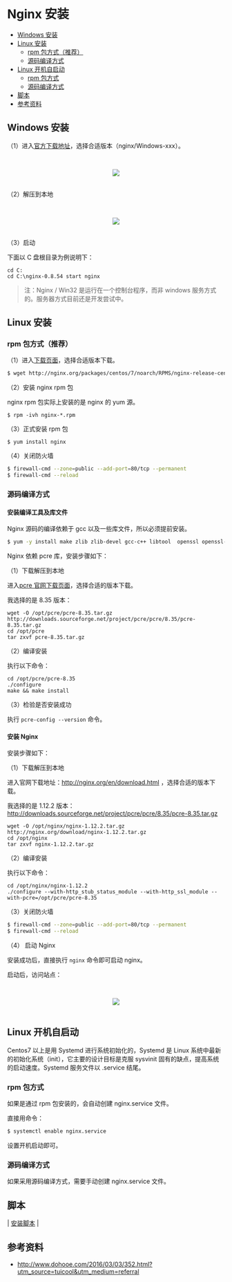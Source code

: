 # Nginx 安装

<!-- TOC depthFrom:2 depthTo:3 -->

- [Windows 安装](#windows-安装)
- [Linux 安装](#linux-安装)
    - [rpm 包方式（推荐）](#rpm-包方式推荐)
    - [源码编译方式](#源码编译方式)
- [Linux 开机自启动](#linux-开机自启动)
    - [rpm 包方式](#rpm-包方式)
    - [源码编译方式](#源码编译方式-1)
- [脚本](#脚本)
- [参考资料](#参考资料)

<!-- /TOC -->

## Windows 安装

（1）进入[官方下载地址](https://nginx.org/en/download.html)，选择合适版本（nginx/Windows-xxx）。

<br><div align="center"><img src="https://raw.githubusercontent.com/dunwu/images/master/snap/20180920181023092347.png"/></div><br>

（2）解压到本地

<br><div align="center"><img src="https://raw.githubusercontent.com/dunwu/images/master/snap/20180920181023092044.png"/></div><br>

（3）启动

下面以 C 盘根目录为例说明下：

```
cd C:
cd C:\nginx-0.8.54 start nginx
```

> 注：Nginx / Win32 是运行在一个控制台程序，而非 windows 服务方式的。服务器方式目前还是开发尝试中。

## Linux 安装

### rpm 包方式（推荐）

（1）进入[下载页面](http://nginx.org/packages/)，选择合适版本下载。

```sh
$ wget http://nginx.org/packages/centos/7/noarch/RPMS/nginx-release-centos-7-0.el7.ngx.noarch.rpm
```

（2）安装 nginx rpm 包

nginx rpm 包实际上安装的是 nginx 的 yum 源。

```
$ rpm -ivh nginx-*.rpm
```

（3）正式安装 rpm 包

```
$ yum install nginx
```

（4）关闭防火墙

```sh
$ firewall-cmd --zone=public --add-port=80/tcp --permanent
$ firewall-cmd --reload
```

### 源码编译方式

#### 安装编译工具及库文件

Nginx 源码的编译依赖于 gcc 以及一些库文件，所以必须提前安装。

```sh
$ yum -y install make zlib zlib-devel gcc-c++ libtool  openssl openssl-devel
```

Nginx 依赖 pcre 库，安装步骤如下：

（1）下载解压到本地

进入[pcre 官网下载页面](https://sourceforge.net/projects/pcre/files/pcre/)，选择合适的版本下载。

我选择的是 8.35 版本：

```
wget -O /opt/pcre/pcre-8.35.tar.gz http://downloads.sourceforge.net/project/pcre/pcre/8.35/pcre-8.35.tar.gz
cd /opt/pcre
tar zxvf pcre-8.35.tar.gz
```

（2）编译安装

执行以下命令：

```
cd /opt/pcre/pcre-8.35
./configure
make && make install
```

（3）检验是否安装成功

执行 `pcre-config --version` 命令。

#### 安装 Nginx

安装步骤如下：

（1）下载解压到本地

进入官网下载地址：http://nginx.org/en/download.html ，选择合适的版本下载。

我选择的是 1.12.2 版本：http://downloads.sourceforge.net/project/pcre/pcre/8.35/pcre-8.35.tar.gz

```
wget -O /opt/nginx/nginx-1.12.2.tar.gz http://nginx.org/download/nginx-1.12.2.tar.gz
cd /opt/nginx
tar zxvf nginx-1.12.2.tar.gz
```

（2）编译安装

执行以下命令：

```
cd /opt/nginx/nginx-1.12.2
./configure --with-http_stub_status_module --with-http_ssl_module --with-pcre=/opt/pcre/pcre-8.35
```

（3）关闭防火墙

```sh
$ firewall-cmd --zone=public --add-port=80/tcp --permanent
$ firewall-cmd --reload
```

（4） 启动 Nginx

安装成功后，直接执行 `nginx` 命令即可启动 nginx。

启动后，访问站点：

<br><div align="center"><img src="https://raw.githubusercontent.com/dunwu/images/master/snap/20180920181016133223.png"/></div><br>

## Linux 开机自启动

Centos7 以上是用 Systemd 进行系统初始化的，Systemd 是 Linux 系统中最新的初始化系统（init），它主要的设计目标是克服 sysvinit 固有的缺点，提高系统的启动速度。Systemd 服务文件以 .service 结尾。

### rpm 包方式

如果是通过 rpm 包安装的，会自动创建 nginx.service 文件。

直接用命令：

```sh
$ systemctl enable nginx.service
```

设置开机启动即可。

### 源码编译方式

如果采用源码编译方式，需要手动创建 nginx.service 文件。

## 脚本

| [安装脚本](https://github.com/dunwu/linux-tutorial/tree/master/codes/linux/soft) |

## 参考资料

- http://www.dohooe.com/2016/03/03/352.html?utm_source=tuicool&utm_medium=referral
